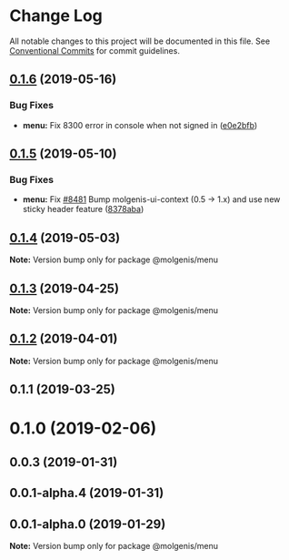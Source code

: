 # Change Log

All notable changes to this project will be documented in this file.
See [Conventional Commits](https://conventionalcommits.org) for commit guidelines.

## [0.1.6](https://github.com/molgenis/molgenis-frontend/compare/@molgenis/menu@0.1.5...@molgenis/menu@0.1.6) (2019-05-16)


### Bug Fixes

* **menu:** Fix 8300 error in console when not signed in ([e0e2bfb](https://github.com/molgenis/molgenis-frontend/commit/e0e2bfb))





## [0.1.5](https://github.com/molgenis/molgenis-frontend/compare/@molgenis/menu@0.1.4...@molgenis/menu@0.1.5) (2019-05-10)


### Bug Fixes

* **menu:** Fix [#8481](https://github.com/molgenis/molgenis-frontend/issues/8481) Bump molgenis-ui-context (0.5 -> 1.x) and use new sticky header feature ([8378aba](https://github.com/molgenis/molgenis-frontend/commit/8378aba))





## [0.1.4](https://github.com/molgenis/molgenis-frontend/compare/@molgenis/menu@0.1.3...@molgenis/menu@0.1.4) (2019-05-03)

**Note:** Version bump only for package @molgenis/menu





## [0.1.3](https://github.com/molgenis/molgenis-frontend/compare/@molgenis/menu@0.1.2...@molgenis/menu@0.1.3) (2019-04-25)

**Note:** Version bump only for package @molgenis/menu





## [0.1.2](https://github.com/molgenis/molgenis-frontend/compare/@molgenis/menu@0.1.1...@molgenis/menu@0.1.2) (2019-04-01)

**Note:** Version bump only for package @molgenis/menu





## 0.1.1 (2019-03-25)



# 0.1.0 (2019-02-06)



## 0.0.3 (2019-01-31)



## 0.0.1-alpha.4 (2019-01-31)



## 0.0.1-alpha.0 (2019-01-29)

**Note:** Version bump only for package @molgenis/menu
